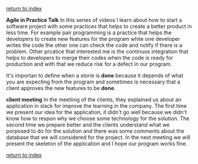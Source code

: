 [return to index](index.md)

**Agile in Practice Talk**
In this series of videos I learn about how to start a software project with some practices that helps to create a better product in less time. For example pair programming is a practice that helps the developers to create new features for the program while one developer writes the code the other one can check the code and notify if there is a problem. Other prcatice that interested me is the continuos integration that helps to developers to merge their codes when the code is ready for production and with that we reduce risk for a defect in our program.

It's importan to define when a storie is **done** because it depends of what you are expecting from the program and sometimes is necessary that a client approves the new features to be **done**.

**client meeting**
In the meetinig of the clients, they explained us about an application in slack for improve the learning in the company. The first time we present our idea for the application, it didn't go well because we didn't know how to respon why we choose some technology for the solution. The second time we prepare better and the clients understand what we porposed to do for the solution and there was some comments about the database that we will considered for the project. In the next meeting we will present the skeleton of the application and I hope our program works fine.


[return to index](index.md)
